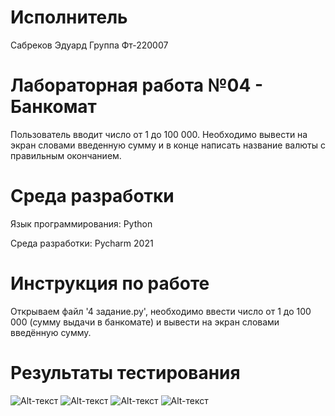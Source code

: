 # Исполнитель
Сабреков Эдуард
Группа Фт-220007

# Лабораторная работа №04 - Банкомат
Пользователь вводит число от 1 до 100 000. Необходимо вывести на экран словами введенную сумму и в конце написать название валюты с правильным окончанием.

# Среда разработки
Язык программирования: Python

Среда разработки: Pycharm 2021

# Инструкция по работе
Открываем файл '4 задание.py', необходимо ввести число от 1 до 100 000 (сумму выдачи в банкомате) и вывести на экран словами введённую сумму.

# Результаты тестирования
![Alt-текст](https://avatars.mds.yandex.net/get-images-cbir/1367000/oH8YWpwlKMgz-Gnp4YCjbQ26/ocr)
![Alt-текст](https://avatars.mds.yandex.net/get-images-cbir/849671/HLwfstlccfCVNjzBvcV7mQ98/ocr)
![Alt-текст](https://avatars.mds.yandex.net/get-images-cbir/173322/BHkWUKmvbAltzWfbio7ZmA129/ocr)
![Alt-текст](https://avatars.mds.yandex.net/get-images-cbir/173322/BHkWUKmvbAltzWfbio7ZmA129/ocr)
